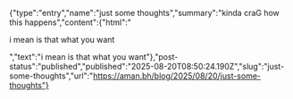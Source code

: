 {"type":"entry","name":"just some thoughts","summary":"kinda craG how this happens","content":{"html":"<p>i mean is that what you want</p>","text":"i mean is that what you want"},"post-status":"published","published":"2025-08-20T08:50:24.190Z","slug":"just-some-thoughts","url":"https://aman.bh/blog/2025/08/20/just-some-thoughts"}